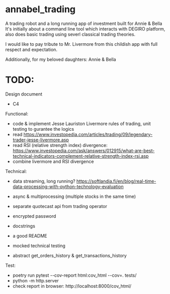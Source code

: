 # annabel_trading
A trading robot and a long running app of investment built for Annie &amp; Bella
It's initially about a command line tool which interacts with DEGIRO platform, also does basic trading using severl classical trading theories.

I would like to pay tribute to Mr. Livermore from this childish app with full respect and expectation.

Additionally, for my beloved daughters: Annie & Bella

# TODO:
Design document
- C4

Functional:
- code & implement Jesse Lauriston Livermore rules of trading, unit testing to gurantee the logics 
- read https://www.investopedia.com/articles/trading/09/legendary-trader-jesse-livermore.asp
- read RSI (relative strength index) divergence: https://www.investopedia.com/ask/answers/012915/what-are-best-technical-indicators-complement-relative-strength-index-rsi.asp
- combine livermore and RSI divergence

Technical:
- data streaming, long running? https://softlandia.fi/en/blog/real-time-data-processing-with-python-technology-evaluation
- async & multiprocessing (multiple stocks in the same time)
- separate quotecast api from trading operator

- encrypted password
- docstrings
- a good README
- mocked technical testing
- abstract get_orders_history & get_transactions_history

Test:
- poetry run pytest --cov-report html:cov_html --cov=. tests/
- python -m http.server
- check report in browser: http://localhost:8000/cov_html/
